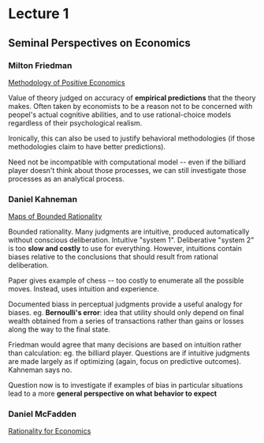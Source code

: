 # Lecture 1

## Seminal Perspectives on Economics

### Milton Friedman

[Methodology of Positive Economics](http://digamo.free.fr/hausman82.pdf#page=76)

Value of theory judged on accuracy of **empirical predictions** that the theory makes. Often taken by economists to be a reason not to be concerned with peopel's actual cognitive abilities, and to use rational-choice models regardless of their psychological realism.

Ironically, this can also be used to justify behavioral methodologies (if those methodologies claim to have better predictions).

Need not be incompatible with computational model -- even if the billiard player doesn't think about those processes, we can still investigate those processes as an analytical process.

### Daniel Kahneman

[Maps of Bounded Rationality](https://ideas.repec.org/p/ris/nobelp/2002_004.html)

Bounded rationality. Many judgments are intuitive, produced automatically without conscious deliberation. Intuitive "system 1". Deliberative "system 2" is too **slow and costly** to use for everything. However, intuitions contain biases relative to the conclusions that should result from rational deliberation.

Paper gives example of chess -- too costly to enumerate all the possible moves. Instead, uses intuition and experience.

Documented biass in perceptual judgments provide a useful analogy for biases. eg. **Bernoulli's error**: idea that utility should only depend on final wealth obtained from a series of transactions rather than gains or losses along the way to the final state.

Friedman would agree that many decisions are based on intuition rather than calculation: eg. the billiard player. Questions are if intuitive judgments are made largely as if optimizing (again, focus on predictive outcomes). Kahneman says no.

Question now is to investigate if examples of bias in particular situations lead to a more **general perspective on what behavior to expect**

### Daniel McFadden

[Rationality for Economics](http://www.jstor.org/stable/41623954?seq=1#page_scan_tab_contents)

